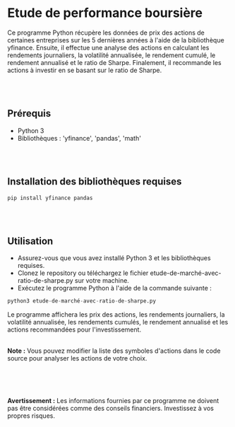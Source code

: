 # Etude de performance boursière
Ce programme Python récupère les données de prix des actions de certaines entreprises sur les 5 dernières années à l'aide de la bibliothèque yfinance. Ensuite, il effectue une analyse des actions en calculant les rendements journaliers, la volatilité annualisée, le rendement cumulé, le rendement annualisé et le ratio de Sharpe. Finalement, il recommande les actions à investir en se basant sur le ratio de Sharpe.


<br>
<br>


## Prérequis
- Python 3
- Bibliothèques : 'yfinance', 'pandas', 'math'

<br>
<br>


## Installation des bibliothèques requises

```python
pip install yfinance pandas
```
<br>
<br>

## Utilisation
- Assurez-vous que vous avez installé Python 3 et les bibliothèques requises.
- Clonez le repository ou téléchargez le fichier etude-de-marché-avec-ratio-de-sharpe.py  sur votre machine.
- Exécutez le programme Python à l'aide de la commande suivante :

```python
python3 etude-de-marché-avec-ratio-de-sharpe.py 
```

Le programme affichera les prix des actions, les rendements journaliers, la volatilité annualisée, les rendements cumulés, le rendement annualisé et les actions recommandées pour l'investissement.
<br>
<br>


**Note :** Vous pouvez modifier la liste des symboles d'actions dans le code source pour analyser les actions de votre choix.

<br>
<br>
<br>


**Avertissement :** Les informations fournies par ce programme ne doivent pas être considérées comme des conseils financiers. Investissez à vos propres risques.

